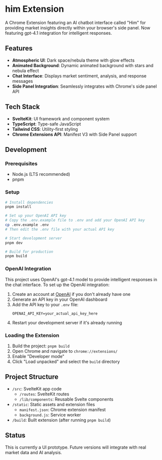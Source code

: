 # him Extension

A Chrome Extension featuring an AI chatbot interface called "Him" for providing market insights directly within your browser's side panel. Now featuring gpt-4.1 integration for intelligent responses.

## Features

- **Atmospheric UI**: Dark space/nebula theme with glow effects
- **Animated Background**: Dynamic animated background with stars and nebula effect
- **Chat Interface**: Displays market sentiment, analysis, and response messages
- **Side Panel Integration**: Seamlessly integrates with Chrome's side panel API

## Tech Stack

- **SvelteKit**: UI framework and component system
- **TypeScript**: Type-safe JavaScript
- **Tailwind CSS**: Utility-first styling
- **Chrome Extensions API**: Manifest V3 with Side Panel support

## Development

### Prerequisites

- Node.js (LTS recommended)
- pnpm

### Setup

```bash
# Install dependencies
pnpm install

# Set up your OpenAI API key
# Copy the .env.example file to .env and add your OpenAI API key
cp .env.example .env
# Then edit the .env file with your actual API key

# Start development server
pnpm dev

# Build for production
pnpm build
```

### OpenAI Integration

This project uses OpenAI's gpt-4.1 model to provide intelligent responses in the chat interface. To set up the OpenAI integration:

1. Create an account at [OpenAI](https://openai.com) if you don't already have one
2. Generate an API key in your OpenAI dashboard
3. Add the API key to your `.env` file:
   ```
   OPENAI_API_KEY=your_actual_api_key_here
   ```
4. Restart your development server if it's already running

### Loading the Extension

1. Build the project: `pnpm build`
2. Open Chrome and navigate to `chrome://extensions/`
3. Enable "Developer mode"
4. Click "Load unpacked" and select the `build` directory

## Project Structure

- `/src`: SvelteKit app code
  - `/routes`: SvelteKit routes
  - `/lib/components`: Reusable Svelte components
- `/static`: Static assets and extension files
  - `manifest.json`: Chrome extension manifest
  - `background.js`: Service worker
- `/build`: Built extension (after running `pnpm build`)

## Status

This is currently a UI prototype. Future versions will integrate with real market data and AI analysis.
